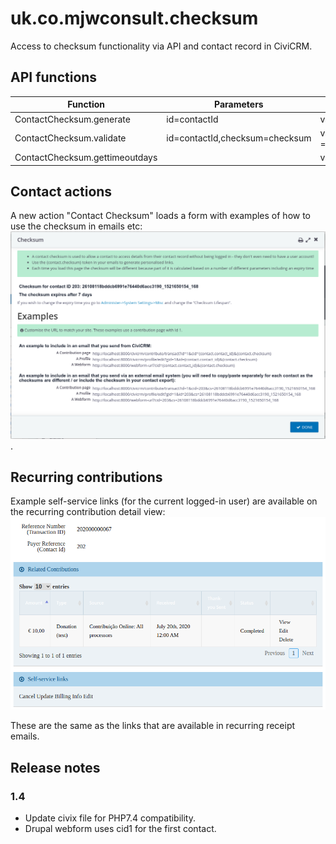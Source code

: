 # uk.co.mjwconsult.checksum
Access to checksum functionality via API and contact record in CiviCRM.

## API functions

| Function  | Parameters | Returns |
| ------------- | ------------- | ------------- |
| ContactChecksum.generate  | id=contactId | values['checksum'] |
| ContactChecksum.validate  | id=contactId,checksum=checksum | values['checksum'] = true/false |
| ContactChecksum.gettimeoutdays | | values['days'] |

## Contact actions
A new action "Contact Checksum" loads a form with examples of how to use the checksum in emails etc:
![Screenshot](docs/images/checksum_screenshot.png).

## Recurring contributions

Example self-service links (for the current logged-in user) are available on the recurring contribution
detail view: ![Recur self-service links](docs/images/recur_checksum.png)

These are the same as the links that are available in recurring receipt emails.

## Release notes

### 1.4

* Update civix file for PHP7.4 compatibility.
* Drupal webform uses cid1 for the first contact.
